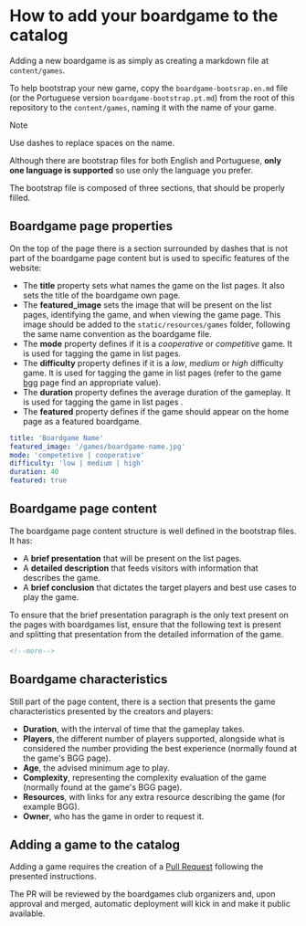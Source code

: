 # How to add your boardgame to the catalog

Adding a new boardgame is as simply as creating a markdown file at `content/games`.

To help bootstrap your new game, copy the `boardgame-bootsrap.en.md` file (or the Portuguese version `boardgame-bootstrap.pt.md`) from the root of this repository to the
`content/games`, naming it with the name of your game.

> [!NOTE]
> Use dashes to replace spaces on the name.

Although there are bootstrap files for both English and Portuguese, **only one language is supported** so use only the language you prefer.

The bootstrap file is composed of three sections, that should be properly filled.

## Boardgame page properties

On the top of the page there is a section surrounded by dashes that is not part of the boardgame page content but
is used to specific features of the website:

- The **title** property sets what names the game on the list pages. It also sets the title of the boardgame own page.
- The **featured_image** sets the image that will be present on the list pages, identifying the game, and when viewing the game page. This image should be added to the `static/resources/games` folder, following the same name convention as the boardgame file.
- The **mode** property defines if it is a *cooperative* or *competitive* game. It is used for tagging the game in list pages.
- The **difficulty** property defines if it is a *low*, *medium* or *high* difficulty game. It is used for tagging the game in list pages (refer to the game [bgg](https://boardgamegeek.com) page find an appropriate value).
- The **duration** property defines the average duration of the gameplay. It is used for tagging the game in list pages .
- The **featured** property defines if the game should appear on the home page as a featured boardgame.

```yaml
title: 'Boardgame Name'
featured_image: '/games/boardgame-name.jpg'
mode: 'competetive | cooperative'
difficulty: 'low | medium | high'
duration: 40
featured: true
```

## Boardgame page content

The boardgame page content structure is well defined in the bootstrap files. It has:

- A **brief presentation** that will be present on the list pages.
- A **detailed description** that feeds visitors with information that describes the game.
- A **brief conclusion** that dictates the target players and best use cases to play the game.

To ensure that the brief presentation paragraph is the only text present on the pages with boardgames list, ensure
that the following text is present and splitting that presentation from the detailed information of the game.

```html
<!--more-->
```

## Boardgame characteristics

Still part of the page content, there is a section that presents the game characteristics presented by the creators and players:


- **Duration**, with the interval of time that the gameplay takes.
- **Players**, the different number of players supported, alongside what is considered the number providing the best experience (normally found at the game's BGG page).
- **Age**, the advised minimum age to play.
- **Complexity**, representing the complexity evaluation of the game (normally found at the game's BGG page).
- **Resources**, with links for any extra resource describing the game (for example BGG).
- **Owner**, who has the game in order to request it.

## Adding a game to the catalog

Adding a game requires the creation of a [Pull Request](https://docs.github.com/en/pull-requests/collaborating-with-pull-requests/proposing-changes-to-your-work-with-pull-requests/creating-a-pull-request) following the presented instructions.

The PR will be reviewed by the boardgames club organizers and, upon approval and merged, automatic deployment will kick in and make it public available.
